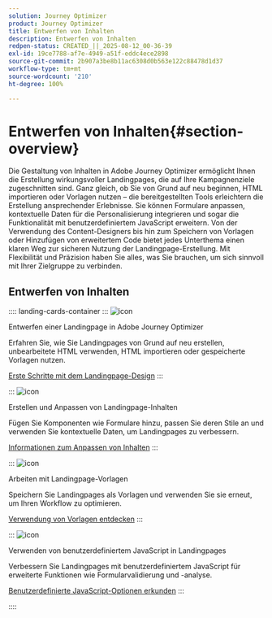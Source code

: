 ```yaml
---
solution: Journey Optimizer
product: Journey Optimizer
title: Entwerfen von Inhalten
description: Entwerfen von Inhalten
redpen-status: CREATED_||_2025-08-12_00-36-39
exl-id: 19ce7788-af7e-4949-a51f-eddc4ece2898
source-git-commit: 2b907a3be8b11ac6308d0b563e122c88478d1d37
workflow-type: tm+mt
source-wordcount: '210'
ht-degree: 100%

---
```


# Entwerfen von Inhalten{#section-overview}

Die Gestaltung von Inhalten in Adobe Journey Optimizer ermöglicht Ihnen die Erstellung wirkungsvoller Landingpages, die auf Ihre Kampagnenziele zugeschnitten sind. Ganz gleich, ob Sie von Grund auf neu beginnen, HTML importieren oder Vorlagen nutzen – die bereitgestellten Tools erleichtern die Erstellung ansprechender Erlebnisse. Sie können Formulare anpassen, kontextuelle Daten für die Personalisierung integrieren und sogar die Funktionalität mit benutzerdefiniertem JavaScript erweitern. Von der Verwendung des Content-Designers bis hin zum Speichern von Vorlagen oder Hinzufügen von erweitertem Code bietet jedes Unterthema einen klaren Weg zur sicheren Nutzung der Landingpage-Erstellung. Mit Flexibilität und Präzision haben Sie alles, was Sie brauchen, um sich sinnvoll mit Ihrer Zielgruppe zu verbinden.

## Entwerfen von Inhalten

:::: landing-cards-container
:::
![icon](https://cdn.experienceleague.adobe.com/icons/circle-play.svg?lang=de)

Entwerfen einer Landingpage in Adobe Journey Optimizer

Erfahren Sie, wie Sie Landingpages von Grund auf neu erstellen, unbearbeitete HTML verwenden, HTML importieren oder gespeicherte Vorlagen nutzen.

[Erste Schritte mit dem Landingpage-Design](../using/landing-pages/design-lp.md)
:::

:::
![icon](https://cdn.experienceleague.adobe.com/icons/puzzle-piece.svg?lang=de)

Erstellen und Anpassen von Landingpage-Inhalten

Fügen Sie Komponenten wie Formulare hinzu, passen Sie deren Stile an und verwenden Sie kontextuelle Daten, um Landingpages zu verbessern.

[Informationen zum Anpassen von Inhalten](../using/landing-pages/lp-content.md)
:::

:::
![icon](https://cdn.experienceleague.adobe.com/icons/list-check.svg?lang=de)

Arbeiten mit Landingpage-Vorlagen

Speichern Sie Landingpages als Vorlagen und verwenden Sie sie erneut, um Ihren Workflow zu optimieren.

[Verwendung von Vorlagen entdecken](../using/landing-pages/lp-templates.md)
:::

:::
![icon](https://cdn.experienceleague.adobe.com/icons/code-branch.svg?lang=de)

Verwenden von benutzerdefiniertem JavaScript in Landingpages

Verbessern Sie Landingpages mit benutzerdefiniertem JavaScript für erweiterte Funktionen wie Formularvalidierung und -analyse.

[Benutzerdefinierte JavaScript-Optionen erkunden](../using/landing-pages/lp-custom-js.md)
:::

::::
